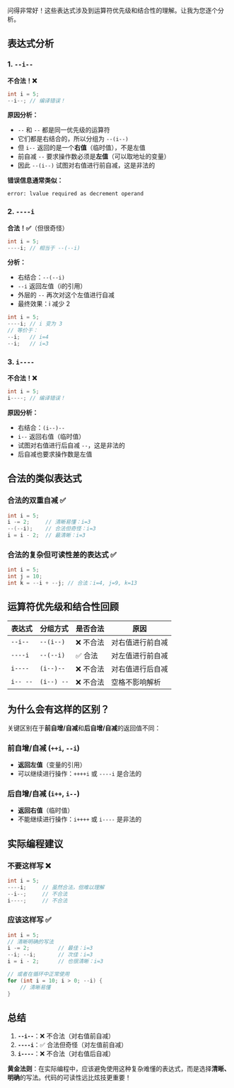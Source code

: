 问得非常好！这些表达式涉及到运算符优先级和结合性的理解。让我为您逐个分析。

## 表达式分析

### 1. `--i--`

**不合法！❌**

```cpp
int i = 5;
--i--; // 编译错误！
```

**原因分析：**
- `--` 和 `--` 都是同一优先级的运算符
- 它们都是右结合的，所以分组为 `--(i--)`
- 但 `i--` 返回的是一个**右值**（临时值），不是左值
- 前自减 `--` 要求操作数必须是**左值**（可以取地址的变量）
- 因此 `--(i--)` 试图对右值进行前自减，这是非法的

**错误信息通常类似：**
```
error: lvalue required as decrement operand
```

### 2. `----i`

**合法！✅**（但很奇怪）

```cpp
int i = 5;
----i; // 相当于 --(--i)
```

**分析：**
- 右结合：`--(--i)`
- `--i` 返回左值（i的引用）
- 外层的 `--` 再次对这个左值进行自减
- 最终效果：i 减少 2

```cpp
int i = 5;
----i; // i 变为 3
// 等价于：
--i;   // i=4
--i;   // i=3
```

### 3. `i----`

**不合法！❌**

```cpp
int i = 5;
i----; // 编译错误！
```

**原因分析：**
- 右结合：`(i--)--`
- `i--` 返回右值（临时值）
- 试图对右值进行后自减 `--`，这是非法的
- 后自减也要求操作数是左值

## 合法的类似表达式

### 合法的双重自减 ✅
```cpp
int i = 5;
i -= 2;     // 清晰易懂：i=3
--(--i);    // 合法但奇怪：i=3
i = i - 2;  // 最清晰：i=3
```

### 合法的复杂但可读性差的表达式 ✅
```cpp
int i = 5;
int j = 10;
int k = --i + --j; // 合法：i=4, j=9, k=13
```

## 运算符优先级和结合性回顾

| 表达式 | 分组方式 | 是否合法 | 原因 |
|--------|----------|----------|------|
| `--i--` | `--(i--)` | ❌ 不合法 | 对右值进行前自减 |
| `----i` | `--(--i)` | ✅ 合法 | 对左值进行前自减 |
| `i----` | `(i--)--` | ❌ 不合法 | 对右值进行后自减 |
| `i-- --` | `(i--) --` | ❌ 不合法 | 空格不影响解析 |

## 为什么会有这样的区别？

关键区别在于**前自增/自减**和**后自增/自减**的返回值不同：

### 前自增/自减 (`++i`, `--i`)
- **返回左值**（变量的引用）
- 可以继续进行操作：`++++i` 或 `----i` 是合法的

### 后自增/自减 (`i++`, `i--`)
- **返回右值**（临时值）
- 不能继续进行操作：`i++++` 或 `i----` 是非法的

## 实际编程建议

### 不要这样写 ❌
```cpp
int i = 5;
----i;     // 虽然合法，但难以理解
--i--;     // 不合法
i----;     // 不合法
```

### 应该这样写 ✅
```cpp
int i = 5;
// 清晰明确的写法
i -= 2;         // 最佳：i=3
--i; --i;       // 次佳：i=3
i = i - 2;      // 也很清晰：i=3

// 或者在循环中正常使用
for (int i = 10; i > 0; --i) {
    // 清晰易懂
}
```

## 总结

1. **`--i--`**：❌ 不合法（对右值前自减）
2. **`----i`**：✅ 合法但奇怪（对左值前自减）
3. **`i----`**：❌ 不合法（对右值后自减）

**黄金法则**：在实际编程中，应该避免使用这种复杂难懂的表达式，而是选择**清晰、明确**的写法。代码的可读性远比炫技更重要！